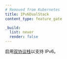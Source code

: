 ```yaml
---
# Removed from Kubernetes
title: IPv6DualStack
content_type: feature_gate

_build:
  list: never
  render: false
---
```


<!--
Enable [dual stack](/docs/concepts/services-networking/dual-stack/)
support for IPv6.
-->
启用[双协议栈](/zh-cn/docs/concepts/services-networking/dual-stack/)以支持 IPv6。
